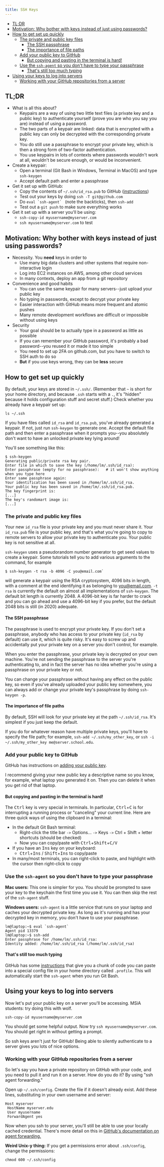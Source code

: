 ```yaml
---
title: SSH Keys
---
```



<!-- vim-markdown-toc GFM -->

* [TL;DR](#tldr)
* [Motivation: Why bother with keys instead of just using passwords?](#motivation-why-bother-with-keys-instead-of-just-using-passwords)
* [How to get set up quickly](#how-to-get-set-up-quickly)
    * [The private and public key files](#the-private-and-public-key-files)
        * [The SSH passphrase](#the-ssh-passphrase)
        * [The importance of file paths](#the-importance-of-file-paths)
    * [Add your public key to GitHub](#add-your-public-key-to-github)
        * [But copying and pasting in the terminal is hard!](#but-copying-and-pasting-in-the-terminal-is-hard)
    * [Use the `ssh-agent` so you don't have to type your passphrase](#use-the-ssh-agent-so-you-dont-have-to-type-your-passphrase)
        * [That's still too much typing](#thats-still-too-much-typing)
* [Using your keys to log into servers](#using-your-keys-to-log-into-servers)
    * [Working with your GitHub repositories from a server](#working-with-your-github-repositories-from-a-server)

<!-- vim-markdown-toc -->

## TL;DR

- What is all this about?
    - Keypairs are a way of using two little text files (a private key and a public key) to authenticate yourself (prove you are who you say you are) instead of using a password.
    - The two parts of a keypair are linked: data that is encrypted with a public key can only be decrypted with the corresponding private key.
    - You do still use a passphrase to encrypt your private key, which is then a strong form of two-factor authentication.
    - You use keypairs in lots of contexts where passwords wouldn't work at all, wouldn't be secure enough, or would be inconvenient.
- Create a keypair:
    - Open a terminal (Git Bash in Windows, Terminal in MacOS) and type `ssh-keygen`
    - Accept default path and enter a passphrase
- Get it set up with GitHub:
    - Copy the contents of `~/.ssh/id_rsa.pub` to GitHub ([instructions](https://help.github.com/en/github/authenticating-to-github/adding-a-new-ssh-key-to-your-github-account))
    - Test out your keys by doing `ssh -T git@github.com`
    - Do ``eval `ssh-agent` `` (note the backticks), then `ssh-add`
    - Test out a `git push` to make sure everything works
- Get it set up with a server you'll be using:
    - `ssh-copy-id myusername@myserver.com`
    - `ssh myusername@myserver.com` to test

## Motivation: Why bother with keys instead of just using passwords?

- Necessity. You **need** keys in order to
	- Use many big data clusters and other systems that require non-interactive login
	- Log into EC2 instances on AWS, among other cloud services
	- In many contexts, deploy an app from a git repository
- Convenience and good habits
	- You can use the same keypair for many servers--just upload your public key
	- No typing in passwords, except to decrypt your private key
	- Easier interaction with GitHub means more frequent and atomic pushes
    - Many remote development workflows are difficult or impossible without using keys
- Security
	- Your goal should be to actually type in a password as little as possible
	- If you can remember your GitHub password, it's probably a bad password--you reused it or made it too simple
	- You need to set up 2FA on github.com, but you have to switch to SSH auth to do so
	- **But** if you use keys wrong, they can be **less** secure

## How to get set up quickly

By default, your keys are stored in `~/.ssh/`. (Remember that `~` is short for your home directory, and because `.ssh` starts with a `.`, it's "hidden" because it holds configuration stuff and secret stuff.) Check whether you already have a keypair set up:

```console
ls ~/.ssh
```

If you have files called `id_rsa` and `id_rsa.pub`, you've already generated a keypair. If not, just run `ssh-keygen` to generate one. Accept the default file path and then enter a passphrase when it prompts you--you absolutely don't want to have an unlocked private key lying around!

You'll see something like this:

```console
$ ssh-keygen
Generating public/private rsa key pair.
Enter file in which to save the key (/home/lm/.ssh/id_rsa):
Enter passphrase (empty for no passphrase):   # it won't show anything when you type here
Enter same passphrase again:
Your identification has been saved in /home/lm/.ssh/id_rsa.
Your public key has been saved in /home/lm/.ssh/id_rsa.pub.
The key fingerprint is:
[...]
The key's randomart image is:
[...]
```

### The private and public key files

Your new `id_rsa` file is your private key and you must never share it. Your `id_rsa.pub` file is your public key, and that's what you're going to copy to remote servers to allow your private key to authenticate you. Your public key is not sensitive at all.

`ssh-keygen` uses a pseudorandom number generator to get seed values to create a keypair. Some tutorials tell you to add various arguments to the command, for example

```console
$ ssh-keygen -t rsa -b 4096 -C you@email.com`
```
will generate a keypair using the RSA cryptosystem, 4096 bits in length, with a comment at the end identifying it as belonging to you@email.com. `-t rsa` is currently the default on almost all implementations of `ssh-keygen`. The default bit length is currently 2048. A 4096-bit key is far harder to crack and you can go ahead and use a 4096-bit key if you prefer, but the default 2048 bits is still (in 2020) adequate.

#### The SSH passphrase

The passphrase is used to encrypt your private key. If you don't set a passphrase, anybody who has access to your private key (`id_rsa` by default) can use it, which is quite risky. It's easy to screw up and accidentally put your private key on a server you don't control, for example.

When you enter the passphrase, your private key is decrypted on your own machine. You're not sending the passphrase to the server you're authenticating to, and in fact the server has no idea whether you're using a passphrase on your private key or not.

You can change your passphrase without having any effect on the public key, so even if you've already uploaded your public key somewhere, you can always add or change your private key's passphrase by doing `ssh-keygen -p`.

#### The importance of file paths

By default, SSH will look for your private key at the path `~/.ssh/id_rsa`. It's simplest if you just keep the default.

If you do for whatever reason have multiple private keys, you'll have to specify the file path; for example, `ssh-add ~/.ssh/my_other_key`, or `ssh -i ~/.ssh/my_other_key me@server.school.edu`.

### Add your public key to GitHub

GitHub has instructions on [adding your public key](https://help.github.com/en/github/authenticating-to-github/adding-a-new-ssh-key-to-your-github-account).

I recommend giving your new public key a descriptive name so you know, for example, what laptop you generated it on. Then you can delete it when you get rid of that laptop.

#### But copying and pasting in the terminal is hard!

The <kbd>Ctrl</kbd> key is very special in terminals. In particular, <kbd>Ctrl</kbd>+<kbd>C</kbd> is for interrupting a running process or "canceling" your current line. Here are three quick ways of using the clipboard in a terminal:

- In the default Git Bash terminal:
    - Right-click the title bar `->` Options... `->` Keys `->` Ctrl + Shift + letter shortcuts (should be checked)
    - Now you can copy/paste with <kbd>Ctrl</kbd>+<kbd>Shift</kbd>+<kbd>C/V</Kbd>
- If you have an <kbd>Ins</kbd> key on your keyboard:
    - <kbd>Ctrl</kbd>+<kbd>Ins</kbd> / <kbd>Shift</kbd>+<kbd>Ins</kbd> to copy/paste
- In many/most terminals, you can right-click to paste, and highlight with the cursor then right-click to copy

### Use the `ssh-agent` so you don't have to type your passphrase

**Mac users:** This one is simpler for you. You should be prompted to save your key to the keychain the first time you use it. You can then skip the rest of the `ssh-agent` stuff.

**Windows users:** `ssh-agent` is a little service that runs on your laptop and caches your decrypted private key. As long as it's running and has your decrypted key in memory, you don't have to use your passphrase. 

```console
lm@laptop:~$ eval `ssh-agent`
Agent pid 13379
lm@laptop:~$ ssh-add
Enter passphrase for /home/lm/.ssh/id_rsa:
Identity added: /home/lm/.ssh/id_rsa (/home/lm/.ssh/id_rsa)
```

#### That's still too much typing

GitHub has some [instructions](https://help.github.com/en/github/authenticating-to-github/working-with-ssh-key-passphrases#auto-launching-ssh-agent-on-git-for-windows) that give you a chunk of code you can paste into a special config file in your home directory called `.profile`. This will automatically start the `ssh-agent` when you run Git Bash.

## Using your keys to log into servers

Now let's put your public key on a server you'll be accessing. MSiA students: try doing this with wolf.

```console
ssh-copy-id myusername@myserver.com
```

You should get some helpful output. Now try `ssh myusername@myserver.com`. You should get right in without getting a prompt.

So ssh keys aren't just for GitHub! Being able to silently authenticate to a server gives you lots of nice options.

### Working with your GitHub repositories from a server

So let's say you have a private repository on GitHub with your code, and you need to pull it and run it on a server. How do you do it? By using "ssh agent forwarding."

Open up `~/.ssh/config`. Create the file if it doesn't already exist. Add these lines, substituting in your own username and server:

```
Host myserver
 HostName myserver.edu
 User myusername
 ForwardAgent yes
```

Now when you ssh to your server, you'll still be able to use your locally cached credential. There's more detail on this in [GitHub's documentation on agent forwarding.](https://developer.github.com/v3/guides/using-ssh-agent-forwarding/)

**Weird Unix-y thing:** If you get a permissions error about `.ssh/config`, change the permissions:

```console
chmod 600 ~/.ssh/config
```

